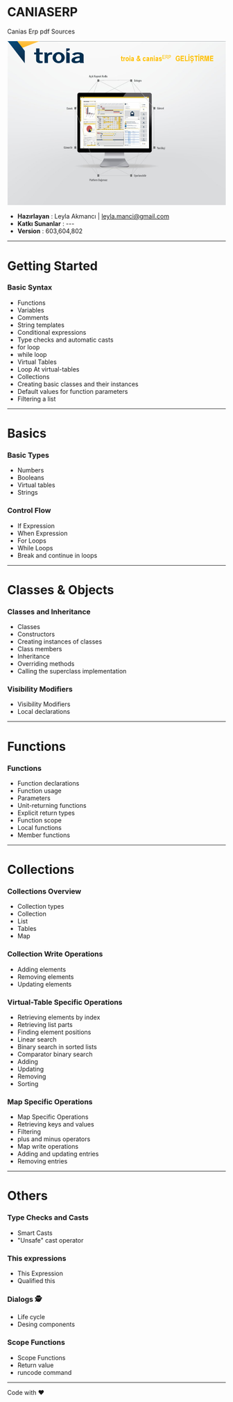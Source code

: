 # CANIASERP
Canias Erp pdf Sources

![Background Image](assets/Canias-1.png)
* **Hazırlayan**      : Leyla Akmancı | [leyla.manci@gmail.com](mailto:leyla.manci@gmail.com)
* **Katkı Sunanlar**  : ---
* **Version**  : 603,604,802


***

# Getting Started

### Basic Syntax

* Functions
* Variables
* Comments
* String templates
* Conditional expressions
* Type checks and automatic casts
* for loop
* while loop
* Virtual Tables
* Loop At virtual-tables
* Collections
* Creating basic classes and their instances
* Default values for function parameters
* Filtering a list

***

# Basics

### Basic Types

* Numbers
* Booleans
* Virtual tables
* Strings

### Control Flow

* If Expression
* When Expression
* For Loops
* While Loops
* Break and continue in loops

***

# Classes & Objects

### Classes and Inheritance

* Classes
* Constructors
* Creating instances of classes
* Class members
* Inheritance
* Overriding methods
* Calling the superclass implementation

### Visibility Modifiers

* Visibility Modifiers
* Local declarations

***

# Functions

### Functions

* Function declarations
* Function usage
* Parameters
* Unit-returning functions
* Explicit return types
* Function scope
* Local functions
* Member functions

***

# Collections

### Collections Overview

* Collection types
* Collection
* List
* Tables
* Map

### Collection Write Operations

* Adding elements
* Removing elements
* Updating elements

### Virtual-Table Specific Operations

* Retrieving elements by index
* Retrieving list parts
* Finding element positions
* Linear search
* Binary search in sorted lists
* Comparator binary search
* Adding
* Updating
* Removing
* Sorting

### Map Specific Operations

* Map Specific Operations
* Retrieving keys and values
* Filtering
* plus and minus operators
* Map write operations
* Adding and updating entries
* Removing entries
***

# Others

### Type Checks and Casts

* Smart Casts
* "Unsafe" cast operator

### This expressions

* This Expression
* Qualified this

### Dialogs 🕵️‍

* Life cycle
* Desing components

### Scope Functions

* Scope Functions
* Return value
* runcode command

***


Code with ❤️





